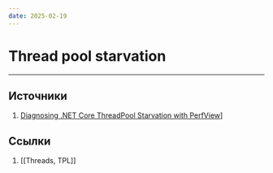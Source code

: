 ```yaml
---
date: 2025-02-19
---
```

# Thread pool starvation

---

## Источники

1. [Diagnosing .NET Core ThreadPool Starvation with PerfView](https://learn.microsoft.com/fr-fr/archive/blogs/vancem/diagnosing-net-core-threadpool-starvation-with-perfview-why-my-service-is-not-saturating-all-cores-or-seems-to-stall)]

## Ссылки

1. [[Threads, TPL]]
